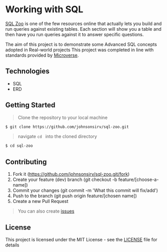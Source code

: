 # Working with SQL
[SQL Zoo](http://sqlzoo.net/wiki/Main_Page) is one of the few resources online that actually lets you build and run queries against existing tables. 
Each section will show you a table and then have you run queries against it to answer specific questions. 

The aim of this project is to demonstrate some Advanced SQL concepts adopted in Real-world projects
This project was completed in line with standards provided by [Microverse](https://www.microverse.org/ "The Global School for Remote Software Developers!").

## Technologies

- SQL
- ERD


## Getting Started

> Clone the repository to your local machine

```sh
$ git clone https://github.com/johnsonsirv/sql-zoo.git
```

> navigate ```cd ``` into the cloned directory

```sh
$ cd sql-zoo
```

## Contributing

1. Fork it (https://github.com/johnsonsirv/sql-zoo.git/fork)
2. Create your feature (dev) branch (git checkout -b feature/[choose-a-name])
3. Commit your changes (git commit -m 'What this commit will fix/add')
4. Push to the branch (git push origin feature/[chosen name])
5. Create a new Pull Request
> You can also create [issues](https://github.com/johnsonsirv/sql-zoo/issues)
## License

This project is licensed under the MIT License - see the [LICENSE](./LICENSE.md) file for details
